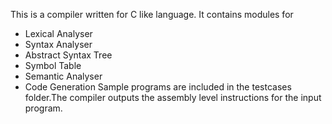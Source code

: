 This is a compiler written for C like language. 
It contains modules for 
* Lexical Analyser
* Syntax Analyser 
* Abstract Syntax Tree
* Symbol Table
* Semantic Analyser 
* Code Generation 
Sample programs are included in the testcases folder.The compiler outputs the assembly level instructions for the input program.